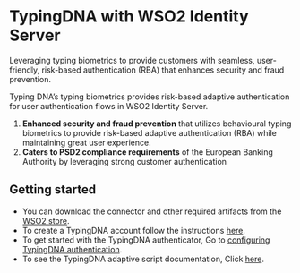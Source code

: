 # TypingDNA with WSO2 Identity Server
Leveraging typing biometrics to provide customers with seamless, user-friendly, risk-based authentication (RBA) that enhances security and fraud prevention.

Typing DNA’s typing biometrics provides risk-based adaptive authentication for user authentication flows in WSO2 Identity Server.

1. **Enhanced security and fraud prevention** that utilizes behavioural typing biometrics to provide risk-based adaptive authentication (RBA) while maintaining great user experience.
2. **Caters to PSD2 compliance requirements** of the European Banking Authority by leveraging strong customer authentication


## Getting started 

* You can download the connector and other required artifacts from the [WSO2 store](https://store.wso2.com/store/assets/isconnector/list).
* To create a TypingDNA account follow the instructions [here](files/Account%20Creation.pdf).  
* To get started with the TypingDNA authenticator, Go to [configuring TypingDNA authentication](config_latest.md).  
* To see the TypingDNA adaptive script documentation, Click [here](files/adaptive-script-description.md).  

